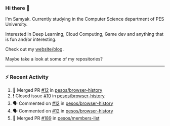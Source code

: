 ### Hi there 👋

I'm Samyak. Currently studying in the Computer Science department of PES University.

Interested in Deep Learning, Cloud Computing, Game dev and anything that is fun and/or interesting.

Check out my [website/blog](https://samyak2.github.io/).

Maybe take a look at some of my repositories?

---

### :zap: Recent Activity

<!--START_SECTION:activity-->
1. 🎉 Merged PR [#12](https://github.com//pesos/browser-history/pull/12) in [pesos/browser-history](https://github.com//pesos/browser-history)
2. ❗️ Closed issue [#10](https://github.com//pesos/browser-history/issues/10) in [pesos/browser-history](https://github.com//pesos/browser-history)
3. 🗣 Commented on [#12](https://github.com//pesos/browser-history/issues/12) in [pesos/browser-history](https://github.com//pesos/browser-history)
4. 🗣 Commented on [#12](https://github.com//pesos/browser-history/issues/12) in [pesos/browser-history](https://github.com//pesos/browser-history)
5. 🎉 Merged PR [#189](https://github.com//pesos/members-list/pull/189) in [pesos/members-list](https://github.com//pesos/members-list)
<!--END_SECTION:activity-->
